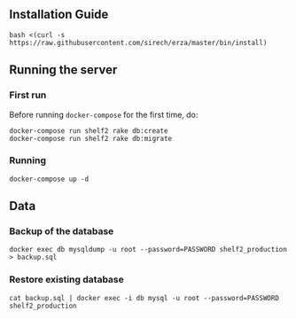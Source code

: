 ## Installation Guide

    bash <(curl -s https://raw.githubusercontent.com/sirech/erza/master/bin/install)

## Running the server

### First run

Before running `docker-compose` for the first time, do:

    docker-compose run shelf2 rake db:create
    docker-compose run shelf2 rake db:migrate
    
### Running

    docker-compose up -d
    
## Data

### Backup of the database

    docker exec db mysqldump -u root --password=PASSWORD shelf2_production > backup.sql

### Restore existing database

    cat backup.sql | docker exec -i db mysql -u root --password=PASSWORD shelf2_production

